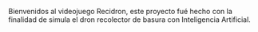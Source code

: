 Bienvenidos al videojuego Recidron, este proyecto fué hecho con la finalidad de simula el dron recolector de basura con Inteligencia Artificial.
